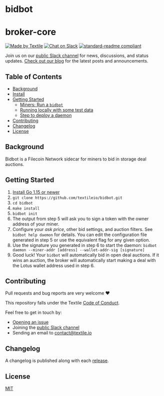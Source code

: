 # bidbot

# broker-core

[![Made by Textile](https://img.shields.io/badge/made%20by-Textile-informational.svg)](https://textile.io)
[![Chat on Slack](https://img.shields.io/badge/slack-slack.textile.io-informational.svg)](https://slack.textile.io)
[![standard-readme compliant](https://img.shields.io/badge/readme%20style-standard-brightgreen.svg)](https://github.com/RichardLitt/standard-readme)

Join us on our [public Slack channel](https://slack.textile.io/) for news, discussions, and status updates. [Check out our blog](https://blog.textile.io/) for the latest posts and announcements.

## Table of Contents

- [Background](#background)
- [Install](#install)
- [Getting Started](#getting-started)
  - [Miners: Run a `bidbot`](#miners-run-a-bidbot)
  - [Running locally with some test data](#running-locally-with-some-test-data)
  - [Step to deploy a daemon](#steps-to-deploy-a-daemon)
- [Contributing](#contributing)
- [Changelog](#changelog)
- [License](#license)

## Background

Bidbot is a Filecoin Network sidecar for miners to bid in storage deal auctions.

## Getting Started

1. [Install Go 1.15 or newer](https://golang.org/doc/install)
2. `git clone https://github.com/textileio/bidbot.git`
3. `cd bidbot`
4. `make install`
5. `bidbot init`
6. The output from step 5 will ask you to sign a token with the owner address of your miner.
7. Configure your _ask price_, other bid settings, and auction filters. See `bidbot help daemon` for details. You can edit the configuration file generated in step 5 or use the equivalent flag for any given option.
8. Use the signature you generated in step 6 to start the daemon: `bidbot daemon --miner-addr [address] --wallet-addr-sig [signature]`
9. Good luck! Your `bidbot` will automatically bid in open deal auctions. If it wins an auction, the broker will automatically start making a deal with the Lotus wallet address used in step 6.   

## Contributing

Pull requests and bug reports are very welcome ❤️

This repository falls under the Textile [Code of Conduct](./CODE_OF_CONDUCT.md).

Feel free to get in touch by:
-   [Opening an issue](https://github.com/textileio/bidbot/issues/new)
-   Joining the [public Slack channel](https://slack.textile.io/)
-   Sending an email to contact@textile.io

## Changelog

A changelog is published along with each [release](https://github.com/textileio/bidbot/releases).

## License

[MIT](LICENSE)
